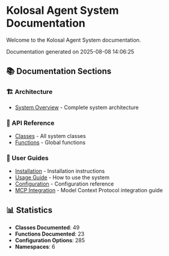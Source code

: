 # Kolosal Agent System Documentation

Welcome to the Kolosal Agent System documentation.

Documentation generated on 2025-08-08 14:06:25

## 📚 Documentation Sections

### 🏗️ Architecture
- [System Overview](architecture/overview.md) - Complete system architecture

### 🔧 API Reference
- [Classes](api/classes.md) - All system classes
- [Functions](api/functions.md) - Global functions

### 📖 User Guides
- [Installation](guides/installation.md) - Installation instructions
- [Usage Guide](guides/usage.md) - How to use the system
- [Configuration](guides/configuration.md) - Configuration reference
- [MCP Integration](MCP_INTEGRATION.md) - Model Context Protocol integration guide

## 📊 Statistics

- **Classes Documented**: 49
- **Functions Documented**: 23
- **Configuration Options**: 285
- **Namespaces**: 6

